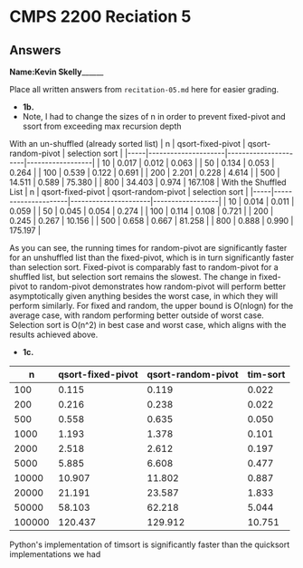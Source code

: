 # CMPS 2200 Reciation 5
## Answers

**Name:**__Kevin Skelly________


Place all written answers from `recitation-05.md` here for easier grading.







- **1b.**
- Note, I had to change the sizes of n in order to prevent fixed-pivot and ssort from exceeding max recursion depth

With an un-shuffled (already sorted list)
|   n |   qsort-fixed-pivot |   qsort-random-pivot |   selection sort |
|-----|---------------------|----------------------|------------------|
|  10 |               0.017 |                0.012 |            0.063 |
|  50 |               0.134 |                0.053 |            0.264 |
| 100 |               0.539 |                0.122 |            0.691 |
| 200 |               2.201 |                0.228 |            4.614 |
| 500 |              14.511 |                0.589 |           75.380 |
| 800 |              34.403 |                0.974 |          167.108 |
With the Shuffled List
|   n |   qsort-fixed-pivot |   qsort-random-pivot |   selection sort |
|-----|---------------------|----------------------|------------------|
|  10 |               0.014 |                0.011 |            0.059 |
|  50 |               0.045 |                0.054 |            0.274 |
| 100 |               0.114 |                0.108 |            0.721 |
| 200 |               0.245 |                0.267 |           10.156 |
| 500 |               0.658 |                0.667 |           81.258 |
| 800 |               0.888 |                0.990 |          175.197 |

As you can see, the running times for random-pivot are significantly faster for an unshuffled list than the fixed-pivot, which is in turn significantly faster than selection sort. Fixed-pivot is comparably fast to random-pivot for a shuffled list, but selection sort remains the slowest. The change in fixed-pivot to random-pivot demonstrates how random-pivot will perform better asymptotically given anything besides the worst case, in which they will perform similarly. For fixed and random, the upper bound is O(nlogn) for the average case, with random performing better outside of worst case. Selection sort is O(n^2) in best case and worst case, which aligns with the results achieved above.

- **1c.**

|      n |   qsort-fixed-pivot |   qsort-random-pivot |   tim-sort |
|--------|---------------------|----------------------|------------|
|    100 |               0.115 |                0.119 |      0.022 |
|    200 |               0.216 |                0.238 |      0.022 |
|    500 |               0.558 |                0.635 |      0.050 |
|   1000 |               1.193 |                1.378 |      0.101 |
|   2000 |               2.518 |                2.612 |      0.197 |
|   5000 |               5.885 |                6.608 |      0.477 |
|  10000 |              10.907 |               11.802 |      0.887 |
|  20000 |              21.191 |               23.587 |      1.833 |
|  50000 |              58.103 |               62.218 |      5.044 |
| 100000 |             120.437 |              129.912 |     10.751 |

Python's implementation of timsort is significantly faster than the quicksort implementations we had